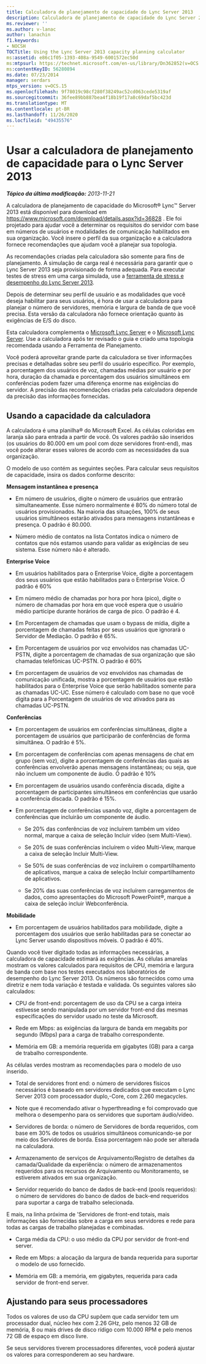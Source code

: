 ```yaml
---
title: Calculadora de planejamento de capacidade do Lync Server 2013
description: Calculadora de planejamento de capacidade do Lync Server 2013.
ms.reviewer: ''
ms.author: v-lanac
author: lanachin
f1.keywords:
- NOCSH
TOCTitle: Using the Lync Server 2013 capacity planning calculator
ms:assetid: e86c1f05-1393-408a-9549-6001572ec50d
ms:mtpsurl: https://technet.microsoft.com/en-us/library/Dn362852(v=OCS.15)
ms:contentKeyID: 56280894
ms.date: 07/23/2014
manager: serdars
mtps_version: v=OCS.15
ms.openlocfilehash: 9f78019c98cf280f38249ac52cd063cede5319af
ms.sourcegitcommit: 36fee89bb887bea4f18b19f17a8c69daf5bc423d
ms.translationtype: MT
ms.contentlocale: pt-BR
ms.lasthandoff: 11/26/2020
ms.locfileid: "49435576"
---
```

# <a name="using-the-capacity-planning-calculator-for-lync-server-2013"></a>Usar a calculadora de planejamento de capacidade para o Lync Server 2013

<div data-xmlns="http://www.w3.org/1999/xhtml">

<div class="topic" data-xmlns="http://www.w3.org/1999/xhtml" data-msxsl="urn:schemas-microsoft-com:xslt" data-cs="https://msdn.microsoft.com/">

<div data-asp="https://msdn2.microsoft.com/asp">



</div>

<div id="mainSection">

<div id="mainBody">

<span> </span>

_**Tópico da última modificação:** 2013-11-21_

A calculadora de planejamento de capacidade do Microsoft® Lync™ Server 2013 está disponível para download em <https://www.microsoft.com/download/details.aspx?id=36828> . Ele foi projetado para ajudar você a determinar os requisitos do servidor com base em números de usuários e modalidades de comunicação habilitados em sua organização. Você insere o perfil da sua organização e a calculadora fornece recomendações que ajudam você a planejar sua topologia.

As recomendações criadas pela calculadora são somente para fins de planejamento. A simulação de carga real é necessária para garantir que o Lync Server 2013 seja provisionado de forma adequada. Para executar testes de stress em uma carga simulada, use a [ferramenta de stress e desempenho do Lync Server 2013](https://go.microsoft.com/fwlink/?linkid=282724).

Depois de determinar seu perfil de usuário e as modalidades que você deseja habilitar para seus usuários, é hora de usar a calculadora para planejar o número de servidores, memória e largura de banda de que você precisa. Esta versão da calculadora não fornece orientação quanto às exigências de E/S do disco.

Esta calculadora complementa o [Microsoft Lync Server](https://go.microsoft.com/fwlink/?linkid=282725) e o [Microsoft Lync Server](lync-server-2013-planning.md). Use a calculadora após ter revisado o guia e criado uma topologia recomendada usando a Ferramenta de Planejamento.

Você poderá aproveitar grande parte da calculadora se tiver informações precisas e detalhadas sobre seu perfil do usuário específico. Por exemplo, a porcentagem dos usuários de voz, chamadas médias por usuário e por hora, duração da chamada e porcentagem dos usuários simultâneos em conferências podem fazer uma diferença enorme nas exigências do servidor. A precisão das recomendações criadas pela calculadora depende da precisão das informações fornecidas.

<div>

## <a name="using-the-capacity-calculator"></a>Usando a capacidade da calculadora

A calculadora é uma planilha® do Microsoft Excel. As células coloridas em laranja são para entrada a partir de você. Os valores padrão são inseridos (os usuários do 80.000 em um pool com doze servidores front-end), mas você pode alterar esses valores de acordo com as necessidades da sua organização.

O modelo de uso contém as seguintes seções. Para calcular seus requisitos de capacidade, insira os dados conforme descrito:

**Mensagem instantânea e presença**

  - Em número de usuários, digite o número de usuários que entrarão simultaneamente. Esse número normalmente é 80% do número total de usuários provisionados. Na maioria das situações, 100% de seus usuários simultâneos estarão ativados para mensagens instantâneas e presença. O padrão é 80.000.

  - Número médio de contatos na lista Contatos indica o número de contatos que nós estamos usando para validar as exigências de seu sistema. Esse número não é alterado.

**Enterprise Voice**

  - Em usuários habilitados para o Enterprise Voice, digite a porcentagem dos seus usuários que estão habilitados para o Enterprise Voice. O padrão é 60%

  - Em número médio de chamadas por hora por hora (pico), digite o número de chamadas por hora em que você espera que o usuário médio participe durante horários de carga de pico. O padrão é 4.

  - Em Porcentagem de chamadas que usam o bypass de mídia, digite a porcentagem de chamadas feitas por seus usuários que ignorará o Servidor de Mediação. O padrão é 65%.

  - Em Porcentagem de usuários por voz envolvidos nas chamadas UC-PSTN, digite a porcentagem de chamadas de sua organização que são chamadas telefônicas UC-PSTN. O padrão é 60%

  - Em porcentagem de usuários de voz envolvidos nas chamadas de comunicação unificada, mostra a porcentagem de usuários que estão habilitados para o Enterprise Voice que serão habilitados somente para as chamadas UC-UC. Esse número é calculado com base no que você digita para a Porcentagem de usuários de voz ativados para as chamadas UC-PSTN.

**Conferências**

  - Em porcentagem de usuários em conferências simultâneas, digite a porcentagem de usuários que participarão de conferências de forma simultânea. O padrão é 5%.

  - Em porcentagem de conferências com apenas mensagens de chat em grupo (sem voz), digite a porcentagem de conferências das quais as conferências envolverão apenas mensagens instantâneas; ou seja, que não incluem um componente de áudio. O padrão é 10%

  - Em porcentagem de usuários usando conferência discada, digite a porcentagem de participantes simultâneos em conferências que usarão a conferência discada. O padrão é 15%.

  - Em porcentagem de conferências usando voz, digite a porcentagem de conferências que incluirão um componente de áudio.
    
      - Se 20% das conferências de voz incluírem também um vídeo normal, marque a caixa de seleção Incluir vídeo (sem Multi-View).
    
      - Se 20% de suas conferências incluírem o vídeo Multi-View, marque a caixa de seleção Incluir Multi-View.
    
      - Se 50% de suas conferências de voz incluírem o compartilhamento de aplicativos, marque a caixa de seleção Incluir compartilhamento de aplicativos.
    
      - Se 20% das suas conferências de voz incluírem carregamentos de dados, como apresentações do Microsoft PowerPoint®, marque a caixa de seleção incluir Webconferência.

**Mobilidade**

  - Em porcentagem de usuários habilitados para mobilidade, digite a porcentagem dos usuários que serão habilitadas para se conectar ao Lync Server usando dispositivos móveis. O padrão é 40%.

Quando você tiver digitado todas as informações necessárias, a calculadora de capacidade estimará as exigências. As células amarelas mostram os valores calculados para requisitos de CPU, memória e largura de banda com base nos testes executados nos laboratórios de desempenho do Lync Server 2013. Os números são fornecidos como uma diretriz e nem toda variação é testada e validada. Os seguintes valores são calculados:

  - CPU de front-end: porcentagem de uso da CPU se a carga inteira estivesse sendo manipulada por um servidor front-end das mesmas especificações do servidor usado no teste da Microsoft.

  - Rede em Mbps: as exigências da largura de banda em megabits por segundo (Mbps) para a carga de trabalho correspondente.

  - Memória em GB: a memória requerida em gigabytes (GB) para a carga de trabalho correspondente.

As células verdes mostram as recomendações para o modelo de uso inserido.

  - Total de servidores front end: o número de servidores físicos necessários é baseado em servidores dedicados que executam o Lync Server 2013 com processador duplo,-Core, com 2.260 megacycles.

  - Note que é recomendado ativar o hyperthreading e foi comprovado que melhora o desempenho para os servidores que suportam áudio/vídeo.

  - Servidores de borda: o número de Servidores de borda requeridos, com base em 30% de todos os usuários simultâneos comunicando-se por meio dos Servidores de borda. Essa porcentagem não pode ser alterada na calculadora.

  - Armazenamento de serviços de Arquivamento/Registro de detalhes da camada/Qualidade da experiência: o número de armazenamentos requeridos para os recursos de Arquivamento ou Monitoramento, se estiverem ativados em sua organização.

  - Servidor requerido do banco de dados de back-end (pools requeridos): o número de servidores do banco de dados de back-end requeridos para suportar a carga de trabalho selecionada.

E mais, na linha próxima de 'Servidores de front-end totais, mais informações são fornecidas sobre a carga em seus servidores e rede para todas as cargas de trabalho planejadas e combinadas.

  - Carga média da CPU: o uso médio da CPU por servidor de front-end server.

  - Rede em Mbps: a alocação da largura de banda requerida para suportar o modelo de uso fornecido.

  - Memória em GB: a memória, em gigabytes, requerida para cada servidor de front-end server.

</div>

<div>

## <a name="adjusting-for-your-processors"></a>Ajustando para seus processadores

Todos os valores de uso da CPU supõem que cada servidor tem um processador dual, núcleo hex com 2.26 GHz, pelo menos 32 GB de memória, 8 ou mais drives de disco rídigo com 10.000 RPM e pelo menos 72 GB de espaço em disco livre.

Se seus servidores tiverem processadores diferentes, você poderá ajustar os valores para corresponderem ao seu hardware.

</div>

</div>

<span> </span>

</div>

</div>

</div>

